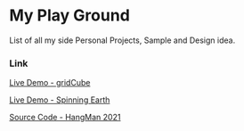 # My Play Ground

List of all my side Personal Projects, Sample and Design idea.

### Link

[Live Demo - gridCube](https://nozky.github.io/playground/gridCube/)

[Live Demo - Spinning Earth](https://nozky.github.io/playground/spinning-earth/)

[Source Code - HangMan 2021](https://github.com/nozky/playground/tree/master/hangman)